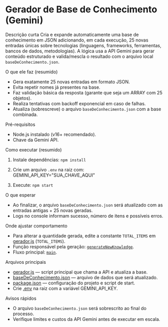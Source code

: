 # Gerador de Base de Conhecimento (Gemini)

Descrição curta
Cria e expande automaticamente uma base de conhecimento em JSON adicionando, em cada execução, 25 novas entradas únicas sobre tecnologias (linguagens, frameworks, ferramentas, bancos de dados, metodologias). A lógica usa a API Gemini para gerar conteúdo estruturado e valida/mescla o resultado com o arquivo local `baseDeConhecimento.json`.

O que ele faz (resumido)
- Gera exatamente 25 novas entradas em formato JSON.
- Evita repetir nomes já presentes na base.
- Faz validação básica da resposta (garante que seja um ARRAY com 25 objetos).
- Realiza tentativas com backoff exponencial em caso de falhas.
- Atualiza (sobrescreve) o arquivo `baseDeConhecimento.json` com a base combinada.

Pré-requisitos
- Node.js instalado (v16+ recomendado).
- Chave da Gemini API.

Como executar (resumido)
1. Instale dependências:
   ```npm install```

2. Crie um arquivo `.env` na raiz com:
   GEMINI_API_KEY="SUA_CHAVE_AQUI"

3. Execute:
   ```npm start```

O que esperar
- Ao finalizar, o arquivo `baseDeConhecimento.json` será atualizado com as entradas antigas + 25 novas geradas.
- Logs no console informam sucesso, número de itens e possíveis erros.

Onde ajustar comportamento
- Para alterar a quantidade gerada, edite a constante `TOTAL_ITEMS` em [gerador.js](gerador.js) (`TOTAL_ITEMS`).
- Função responsável pela geração: [`generateNewKnowledge`](gerador.js).
- Fluxo principal: [`main`](gerador.js).

Arquivos principais
- [gerador.js](gerador.js) — script principal que chama a API e atualiza a base.
- [baseDeConhecimento.json](baseDeConhecimento.json) — arquivo de dados que será atualizado.
- [package.json](package.json) — configuração do projeto e script de start.
- Crie [.env](.env) na raiz com a variável GEMINI_API_KEY.

Avisos rápidos
- O arquivo `baseDeConhecimento.json` será sobrescrito ao final do processo.
- Verifique limites e custos da API Gemini antes de executar em escala.

